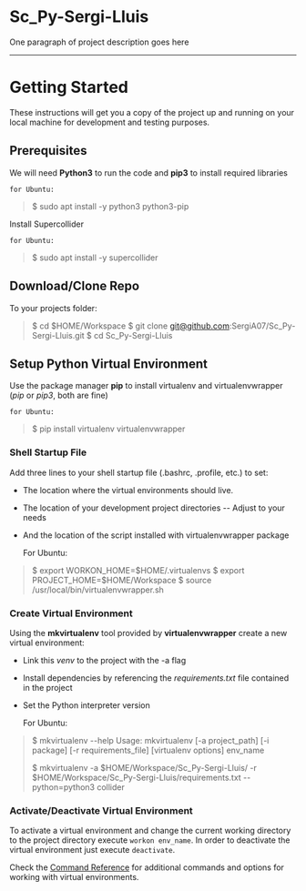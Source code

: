 Sc_Py-Sergi-Lluis
===

One paragraph of project description goes here

---

# Getting Started

These instructions will get you a copy of the project up and running on your local machine for development and testing purposes.

## Prerequisites

We will need **Python3** to run the code and **pip3** to install required libraries

    for Ubuntu:
> $ sudo apt install -y python3 python3-pip

Install Supercollider

    for Ubuntu:
> $ sudo apt install -y supercollider

## Download/Clone Repo

To your projects folder:

> $ cd $HOME/Workspace
> $ git clone git@github.com:SergiA07/Sc_Py-Sergi-Lluis.git
> $ cd Sc_Py-Sergi-Lluis

## Setup Python Virtual Environment

Use the package manager **pip** to install virtualenv and virtualenvwrapper (_pip_ or _pip3_, both are fine)

    for Ubuntu:
> $ pip install virtualenv virtualenvwrapper

### Shell Startup File

Add three lines to your shell startup file (.bashrc, .profile, etc.) to set: 
  
  * The location where the virtual environments should live.
  * The location of your development project directories -- Adjust to your needs
  * And the location of the script installed with virtualenvwrapper package

    For Ubuntu:
> $ export WORKON_HOME=$HOME/.virtualenvs
> $ export PROJECT_HOME=$HOME/Workspace
> $ source /usr/local/bin/virtualenvwrapper.sh

### Create Virtual Environment

Using the **mkvirtualenv** tool provided by **virtualenvwrapper** create a new virtual environment:

  * Link this _venv_ to the project with the -a flag
  * Install dependencies by referencing the _requirements.txt_ file contained in the project
  * Set the Python interpreter version

    For Ubuntu:
> $ mkvirtualenv --help
> Usage: mkvirtualenv [-a project_path] [-i package] [-r requirements_file] [virtualenv options] env_name
>
> $ mkvirtualenv -a $HOME/Workspace/Sc_Py-Sergi-Lluis/ -r $HOME/Workspace/Sc_Py-Sergi-Lluis/requirements.txt --python=python3 collider

### Activate/Deactivate Virtual Environment

To activate a virtual environment and change the current working directory to the project directory execute `workon env_name`. In order to deactivate the virtual environment just execute `deactivate`.

Check the [Command Reference](https://virtualenvwrapper.readthedocs.io/en/latest/command_ref.html) for additional commands and options for working with virtual environments.